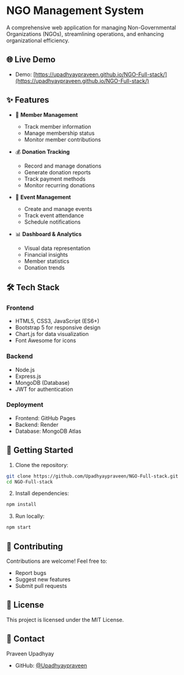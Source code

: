# NGO Management System

A comprehensive web application for managing Non-Governmental Organizations (NGOs), streamlining operations, and enhancing organizational efficiency.

## 🌐 Live Demo

- Demo: [https://upadhyaypraveen.github.io/NGO-Full-stack/](https://upadhyaypraveen.github.io/NGO-Full-stack/)


## ✨ Features

- 👥 **Member Management**
  - Track member information
  - Manage membership status
  - Monitor member contributions

- 💰 **Donation Tracking**
  - Record and manage donations
  - Generate donation reports
  - Track payment methods
  - Monitor recurring donations

- 📅 **Event Management**
  - Create and manage events
  - Track event attendance
  - Schedule notifications

- 📊 **Dashboard & Analytics**
  - Visual data representation
  - Financial insights
  - Member statistics
  - Donation trends

## 🛠️ Tech Stack

### Frontend
- HTML5, CSS3, JavaScript (ES6+)
- Bootstrap 5 for responsive design
- Chart.js for data visualization
- Font Awesome for icons

### Backend
- Node.js
- Express.js
- MongoDB (Database)
- JWT for authentication

### Deployment
- Frontend: GitHub Pages
- Backend: Render
- Database: MongoDB Atlas

## 🚀 Getting Started

1. Clone the repository:
```bash
git clone https://github.com/Upadhyaypraveen/NGO-Full-stack.git
cd NGO-Full-stack
```

2. Install dependencies:
```bash
npm install
```

3. Run locally:
```bash
npm start
```

## 👥 Contributing

Contributions are welcome! Feel free to:
- Report bugs
- Suggest new features
- Submit pull requests

## 📝 License

This project is licensed under the MIT License.

## 🤝 Contact

Praveen Upadhyay
- GitHub: [@Upadhyaypraveen](https://github.com/Upadhyaypraveen) 
